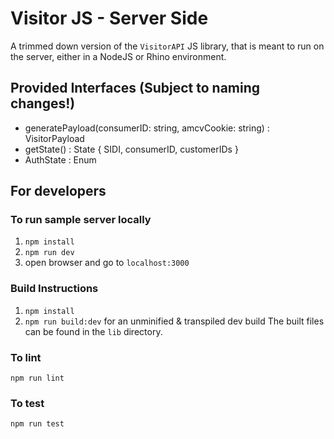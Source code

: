 # Visitor JS - Server Side

A trimmed down version of the `VisitorAPI` JS library, that is meant to run on the server, either in a NodeJS or Rhino environment.

## Provided Interfaces (Subject to naming changes!)

- generatePayload(consumerID: string, amcvCookie: string) : VisitorPayload
- getState() : State { SIDI, consumerID, customerIDs }
- AuthState : Enum

## For developers

### To run sample server locally

1. `npm install`
2. `npm run dev`
3. open browser and go to `localhost:3000`

### Build Instructions

1. `npm install`
2. `npm run build:dev` for an unminified & transpiled dev build
The built files can be found in the `lib` directory.

### To lint

`npm run lint`

### To test

`npm run test`
